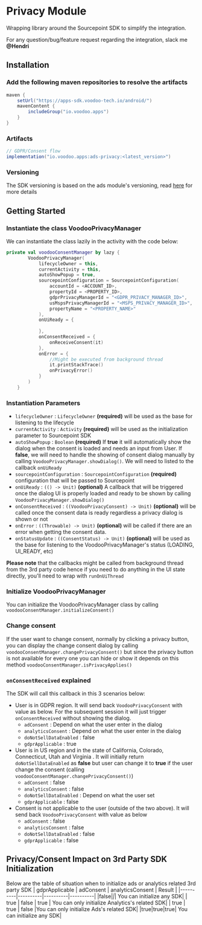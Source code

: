 # Privacy Module

Wrapping library around the Sourcepoint SDK to simplify the integration.

For any question/bug/feature request regarding the integration, slack me **@Hendri**

## Installation

### Add the following maven repositories to resolve the artifacts

```groovy
maven {
    setUrl("https://apps-sdk.voodoo-tech.io/android/")
    mavenContent {
        includeGroup("io.voodoo.apps")
    }
}
```

### Artifacts

```groovy
// GDPR/Consent flow
implementation("io.voodoo.apps:ads-privacy:<latest_version>")
```

### Versioning

The SDK versioning is based on the ads module's versioning, read [here](https://github.com/VoodooTeam/APPS-ad-tools-android?tab=readme-ov-file#versioning) for more details 

## Getting Started

### Instantiate the class VoodooPrivacyManager

We can instantiate the class lazily in the activity with the code below:

```kotlin
private val voodooConsentManager by lazy {
        VoodooPrivacyManager(
            lifecycleOwner = this,
            currentActivity = this,
            autoShowPopup = true,
            sourcepointConfiguration = SourcepointConfiguration(
                accountId = <ACCOUNT_ID>,
                propertyId = <PROPERTY_ID>,
                gdprPrivacyManagerId = "<GDPR_PRIVACY_MANAGER_ID>",
                usMspsPrivacyManagerId = "<MSPS_PRIVACY_MANAGER_ID>",
                propertyName = "<PROPERTY_NAME>"
            ),
            onUiReady = {
                        
            },
            onConsentReceived = {
                onReceiveConsent(it)
            },
            onError = {
                //Might be executed from background thread
                it.printStackTrace()
                onPrivacyError()
            }
        )
    }
```

### Instantiation Parameters

* `lifecycleOwner` : `LifecycleOwner` **(required)** will be used as the base for listening to the lifecycle
* `currentActivity` : `Activity` **(required)** will be used as the initialization parameter to Sourcepoint SDK 
* `autoShowPopup` : `Boolean` **(required)** If **true** it will automatically show the dialog when the consent is loaded and needs an input from User. If **false**, we will need to handle the showing of consent dialog manually by calling `VoodooPrivacyManager.showDialog()`. We will need to listed to the callback `onUiReady`
* `sourcepointConfiguration` : `SourcepointConfiguration` **(required)** configuration that will be passed to Sourcepoint
* `onUiReady` : `(() -> Unit)` **(optional)** A callback that will be triggered once the dialog UI is properly loaded and ready to be shown by calling `VoodooPrivacyManager.showDialog()` 
* `onConsentReceived` : `((VoodooPrivacyConsent) -> Unit)` **(optional)** will be called once the consent data is ready regardless a privacy dialog is shown or not
* `onError` : `((Throwable) -> Unit)` **(optional)** will be called if there are an error when getting the consent data.
* `onStatusUpdate` : `((ConsentStatus) -> Unit)` **(optional)** will be used as the base for listening to the VoodooPrivacyManager's status (LOADING, UI_READY, etc)

**Please note** that the callbacks might be called from background thread from the 3rd party code hence if you need to do anything in the UI state directly, you'll need to wrap with `runOnUiThread`

### Initialize VoodooPrivacyManager

You can initialize the VoodooPrivacyManager class by calling `voodooConsentManager.initializeConsent()`

### Change consent

If the user want to change consent, normally by clicking a privacy button, you can display the change consent dialog by calling `voodooConsentManager.changePrivacyConsent()` but since the privacy button is not available for every one you can hide or show it depends on this method `voodooConsentManager.isPrivacyApplies()`

### `onConsentReceived` explained

The SDK will call this callback in this 3 scenarios below:

* User is in GDPR region. It will send back `VoodooPrivacyConsent` with value as below. For the subsequent session it will just trigger `onConsentReceived` without showing the dialog.
  * `adConsent` : Depend on what the user enter in the dialog
  * `analyticsConsent` : Depend on what the user enter in the dialog
  * `doNotSellDataEnabled` : false
  * `gdprApplicable` : true
* User is in US region and in the state of California, Colorado, Connecticut, Utah and Virginia . It will initially return `doNotSellDataEnabled` as **false** but user can change it to **true** if the user change the consent (calling `voodooConsentManager.changePrivacyConsent()`)
  * `adConsent` : false
  * `analyticsConsent` : false
  * `doNotSellDataEnabled` : Depend on what the user set
  * `gdprApplicable` : false
* Consent is not applicable to the user (outside of the two above). It will send back `VoodooPrivacyConsent` with value as below
  * `adConsent` : false
  * `analyticsConsent` : false
  * `doNotSellDataEnabled` : false
  * `gdprApplicable` : false

## Privacy/Consent Impact on 3rd Party SDK Initialization

Below are the table of situation when to initialize ads or analytics related 3rd party SDK
| gdprApplicable | adConsent | analyticsConsent | Result |
|----------|----------|----------|----------|
|false|*|*| You can initialize any SDK|
| true    | false   | true   | You can only initialize Analytics's related SDK|
| true    | true   | false   |You can only initialize Ads's related SDK|
|true|true|true| You can initialize any SDK|